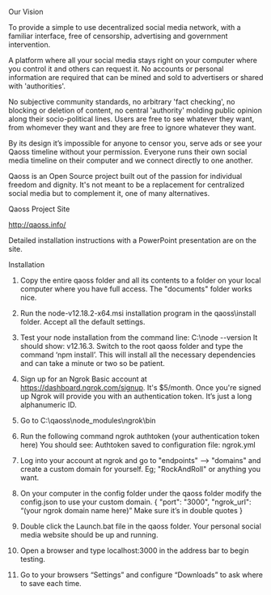 Our Vision

To provide a simple to use decentralized social media network, with a familiar interface, free of censorship, advertising and government intervention. 

A platform where all your social media stays right on your computer where you control it and others can request it. No accounts or personal information are required that can be mined and sold to advertisers or shared with 'authorities'.

No subjective community standards, no arbitrary 'fact checking', no blocking or deletion of content, no central 'authority' molding public opinion along their socio-political lines. Users are free to see whatever they want, from whomever they want and they are free to ignore whatever they want. 

By its design it’s impossible for anyone to censor you, serve ads or see your Qaoss timeline without your permission. Everyone runs their own social media timeline on their computer and we connect directly to one another.

Qaoss is an Open Source project built out of the passion for individual freedom and dignity. It's not meant to be a replacement for centralized social media but to complement it, one of many alternatives. 

Qaoss Project Site

http://qaoss.info/ 

Detailed installation instructions with a PowerPoint presentation are on the site.

Installation

1.	Copy the entire qaoss folder and all its contents to a folder on your local computer where you have full access. The "documents" folder works nice.

2.	Run the node-v12.18.2-x64.msi installation program in the qaoss\install folder. Accept all the default settings.

3.	Test your node installation from the command line: C:\node --version It should show: v12.16.3. Switch to the root qaoss folder and type the command ‘npm install’. This will install all the necessary dependencies and can take a minute or two so be patient.

4.	Sign up for an Ngrok Basic account at https://dashboard.ngrok.com/signup. It's $5/month. Once you're signed up Ngrok will provide you with an authentication token. It’s just a long alphanumeric ID.

5.	Go to C:<folder where you copied qaoss files>\qaoss\node_modules\ngrok\bin

6.	Run the following command ngrok authtoken (your authentication token here)
You should see: Authtoken saved to configuration file: ngrok.yml	
7.	Log into your account at ngrok and go to "endpoints" --> "domains" and create a custom domain for yourself.
Eg; "RockAndRoll" or anything you want.
8.	On your computer in the config folder under the qaoss folder modify the config.json to use your custom domain.
{
  "port": "3000",
  "ngrok_url": “(your ngrok domain name here)” Make sure it’s in double quotes
}

9.	Double click the Launch.bat file in the qaoss folder. Your personal social media website should be up and running.
	
10.	Open a browser and type localhost:3000 in the address bar to begin testing.

11.	Go to your browsers “Settings” and configure “Downloads” to ask where to save each time. 


